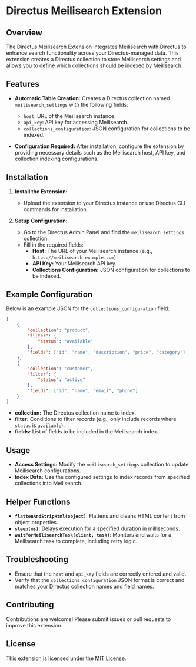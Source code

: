 # Directus Meilisearch Extension

## Overview

The Directus Meilisearch Extension integrates Meilisearch with Directus to enhance search functionality across your Directus-managed data. This extension creates a Directus collection to store Meilisearch settings and allows you to define which collections should be indexed by Meilisearch.

## Features

-   **Automatic Table Creation:** Creates a Directus collection named `meilisearch_settings` with the following fields:

    -   `host`: URL of the Meilisearch instance.
    -   `api_key`: API key for accessing Meilisearch.
    -   `collections_configuration`: JSON configuration for collections to be indexed.

-   **Configuration Required:** After installation, configure the extension by providing necessary details such as the Meilisearch host, API key, and collection indexing configurations.

## Installation

1. **Install the Extension:**

    - Upload the extension to your Directus instance or use Directus CLI commands for installation.

2. **Setup Configuration:**
    - Go to the Directus Admin Panel and find the `meilisearch_settings` collection.
    - Fill in the required fields:
        - **Host:** The URL of your Meilisearch instance (e.g., `https://meilisearch.example.com`).
        - **API Key:** Your Meilisearch API key.
        - **Collections Configuration:** JSON configuration for collections to be indexed.

## Example Configuration

Below is an example JSON for the `collections_configuration` field:

```json
[
    {
        "collection": "product",
        "filter": {
            "status": "available"
        },
        "fields": ["id", "name", "description", "price", "category"]
    },
    {
        "collection": "customer",
        "filter": {
            "status": "active"
        },
        "fields": ["id", "name", "email", "phone"]
    }
]
```

-   **collection:** The Directus collection name to index.
-   **filter:** Conditions to filter records (e.g., only include records where `status` is `available`).
-   **fields:** List of fields to be included in the Meilisearch index.

## Usage

-   **Access Settings:** Modify the `meilisearch_settings` collection to update Meilisearch configurations.
-   **Index Data:** Use the configured settings to index records from specified collections into Meilisearch.

## Helper Functions

-   **`flattenAndStripHtml(object)`**: Flattens and cleans HTML content from object properties.
-   **`sleep(ms)`**: Delays execution for a specified duration in milliseconds.
-   **`waitForMeilisearchTask(client, task)`**: Monitors and waits for a Meilisearch task to complete, including retry logic.

## Troubleshooting

-   Ensure that the `host` and `api_key` fields are correctly entered and valid.
-   Verify that the `collections_configuration` JSON format is correct and matches your Directus collection names and field names.

## Contributing

Contributions are welcome! Please submit issues or pull requests to improve this extension.

## License

This extension is licensed under the [MIT License](LICENSE).
